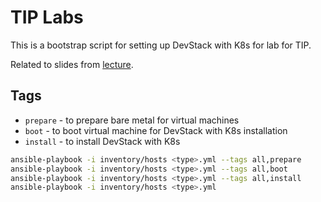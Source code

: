 # TIP Labs

This is a bootstrap script for setting up DevStack with K8s for lab for TIP.

Related to slides from [lecture](https://pasuder.github.io/about/slides/tip).

## Tags

- `prepare` - to prepare bare metal for virtual machines
- `boot` - to boot virtual machine for DevStack with K8s installation
- `install` - to install DevStack with K8s

```bash
ansible-playbook -i inventory/hosts <type>.yml --tags all,prepare
ansible-playbook -i inventory/hosts <type>.yml --tags all,boot
ansible-playbook -i inventory/hosts <type>.yml --tags all,install
ansible-playbook -i inventory/hosts <type>.yml
```
